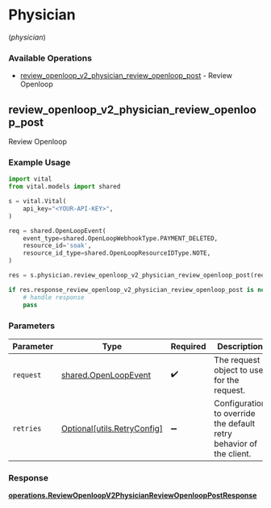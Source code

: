 # Physician
(*physician*)

### Available Operations

* [review_openloop_v2_physician_review_openloop_post](#review_openloop_v2_physician_review_openloop_post) - Review Openloop

## review_openloop_v2_physician_review_openloop_post

Review Openloop

### Example Usage

```python
import vital
from vital.models import shared

s = vital.Vital(
    api_key="<YOUR-API-KEY>",
)

req = shared.OpenLoopEvent(
    event_type=shared.OpenLoopWebhookType.PAYMENT_DELETED,
    resource_id='soak',
    resource_id_type=shared.OpenLoopResourceIDType.NOTE,
)

res = s.physician.review_openloop_v2_physician_review_openloop_post(req)

if res.response_review_openloop_v2_physician_review_openloop_post is not None:
    # handle response
    pass
```

### Parameters

| Parameter                                                           | Type                                                                | Required                                                            | Description                                                         |
| ------------------------------------------------------------------- | ------------------------------------------------------------------- | ------------------------------------------------------------------- | ------------------------------------------------------------------- |
| `request`                                                           | [shared.OpenLoopEvent](../../models/shared/openloopevent.md)        | :heavy_check_mark:                                                  | The request object to use for the request.                          |
| `retries`                                                           | [Optional[utils.RetryConfig]](../../models/utils/retryconfig.md)    | :heavy_minus_sign:                                                  | Configuration to override the default retry behavior of the client. |


### Response

**[operations.ReviewOpenloopV2PhysicianReviewOpenloopPostResponse](../../models/operations/reviewopenloopv2physicianreviewopenlooppostresponse.md)**

